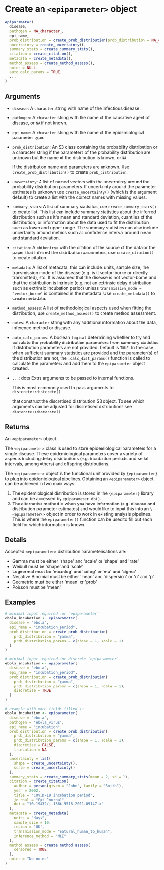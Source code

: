 # Create an `<epiparameter>` object

```r
epiparameter(
  disease,
  pathogen = NA_character_,
  epi_name,
  prob_distribution = create_prob_distribution(prob_distribution = NA_character_),
  uncertainty = create_uncertainty(),
  summary_stats = create_summary_stats(),
  citation = create_citation(),
  metadata = create_metadata(),
  method_assess = create_method_assess(),
  notes = NULL,
  auto_calc_params = TRUE,
  ...
)
```

## Arguments

- `disease`: A `character` string with name of the infectious disease.
- `pathogen`: A `character` string with the name of the causative agent of disease, or `NA` if not known.
- `epi_name`: A `character` string with the name of the epidemiological parameter type.
- `prob_distribution`: An S3 class containing the probability distribution or a character string if the parameters of the probability distribution are unknown but the name of the distribution is known, or `NA`
    
    if the distribution name and parameters are unknown. Use `create_prob_distribution()` to create `prob_distribution`.
- `uncertainty`: A list of named vectors with the uncertainty around the probability distribution parameters. If uncertainty around the parameter estimates is unknown use `create_uncertainty()` (which is the argument default) to create a list with the correct names with missing values.
- `summary_stats`: A list of summary statistics, use `create_summary_stats()` to create list. This list can include summary statistics about the inferred distribution such as it's mean and standard deviation, quantiles of the distribution, or information about the data used to fit the distribution such as lower and upper range. The summary statistics can also include uncertainty around metrics such as confidence interval around mean and standard deviation.
- `citation`: A `<bibentry>` with the citation of the source of the data or the paper that inferred the distribution parameters, use `create_citation()` to create citation.
- `metadata`: A list of metadata, this can include: units, sample size, the transmission mode of the disease (e.g. is it vector-borne or directly transmitted), etc. It is assumed that the disease is not vector-borne and that the distribution is intrinsic (e.g. not an extrinsic delay distribution such as extrinsic incubation period) unless `transmission_mode = "vector_borne"` is contained in the metadata. Use `create_metadata()` to create metadata.
- `method_assess`: A list of methodological aspects used when fitting the distribution, use `create_method_assess()` to create method assessment.
- `notes`: A `character` string with any additional information about the data, inference method or disease.
- `auto_calc_params`: A boolean `logical` determining whether to try and calculate the probability distribution parameters from summary statistics if distribution parameters are not provided. Default is `TRUE`. In the case when sufficient summary statistics are provided and the parameter(s) of the distribution are not, the `.calc_dist_params()` function is called to calculate the parameters and add them to the `epiparameter` object created.
- `...`: dots Extra arguments to be passed to internal functions.
    
    This is most commonly used to pass arguments to `distcrete::distcrete()`
    
    that construct the discretised distribution S3 object. To see which arguments can be adjusted for discretised distributions see `distcrete::distcrete()`.

## Returns

An `<epiparameter>` object.

The `<epiparameter>` class is used to store epidemiological parameters for a single disease. These epidemiological parameters cover a variety of aspects including delay distributions (e.g. incubation periods and serial intervals, among others) and offspring distributions.

The `<epiparameter>` object is the functional unit provided by `{epiparameter}` to plug into epidemiological pipelines. Obtaining an `<epiparameter>` object can be achieved in two main ways:

1. The epidemiological distribution is stored in the `{epiparameter}` library and can be accessed by `epiparameter_db()`.
2. The alternative method is when you have information (e.g. disease and distribution parameter estimates) and would like to input this into an `\<epiparameter\>` object in order to work in existing analysis pipelines. This is where the `epiparameter()` function can be used to fill out each field for which information is known.

## Details

Accepted `<epiparameter>` distribution parameterisations are:

 * Gamma must be either 'shape' and 'scale' or 'shape' and 'rate'
 * Weibull must be 'shape' and 'scale'
 * Lognormal must be 'meanlog' and 'sdlog' or 'mu' and 'sigma'
 * Negative Binomial must be either 'mean' and 'dispersion' or 'n' and 'p'
 * Geometric must be either 'mean' or 'prob'
 * Poisson must be 'mean'

## Examples

```r
# minimal input required for `epiparameter`
ebola_incubation <- epiparameter(
  disease = "ebola",
  epi_name = "incubation_period",
  prob_distribution = create_prob_distribution(
    prob_distribution = "gamma",
    prob_distribution_params = c(shape = 1, scale = 1)
  )
)

# minimal input required for discrete `epiparameter`
ebola_incubation <- epiparameter(
  disease = "ebola",
  epi_name = "incubation_period",
  prob_distribution = create_prob_distribution(
    prob_distribution = "gamma",
    prob_distribution_params = c(shape = 1, scale = 1),
    discretise = TRUE
  )
)

# example with more fields filled in
ebola_incubation <- epiparameter(
  disease = "ebola",
  pathogen = "ebola_virus",
  epi_name = "incubation",
  prob_distribution = create_prob_distribution(
    prob_distribution = "gamma",
    prob_distribution_params = c(shape = 1, scale = 1),
    discretise = FALSE,
    truncation = NA
  ),
  uncertainty = list(
    shape = create_uncertainty(),
    scale = create_uncertainty()
  ),
  summary_stats = create_summary_stats(mean = 2, sd = 1),
  citation = create_citation(
    author = person(given = "John", family = "Smith"),
    year = 2002,
    title = "COVID-19 incubation period",
    journal = "Epi Journal",
    doi = "10.19832/j.1366-9516.2012.09147.x"
  ),
  metadata = create_metadata(
    units = "days",
    sample_size = 10,
    region = "UK",
    transmission_mode = "natural_human_to_human",
    inference_method = "MLE"
  ),
  method_assess = create_method_assess(
    censored = TRUE
  ),
  notes = "No notes"
)
```
